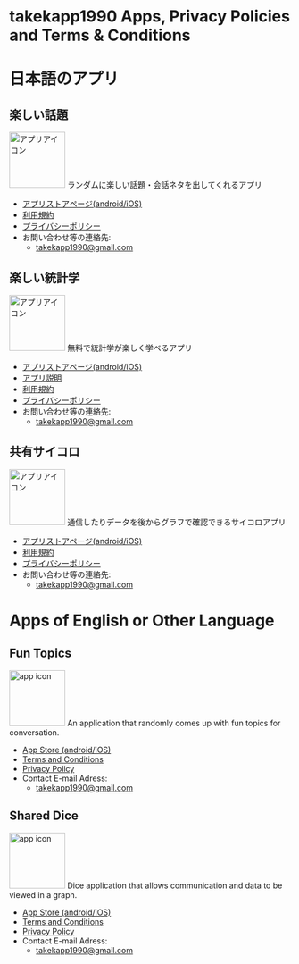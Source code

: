 # takekapp1990 Apps, Privacy Policies and Terms & Conditions

# 日本語のアプリ

## 楽しい話題
<img src="https://takekapp1990.github.io/Apps_PrivacyPolicies_TermsAndConditions/FunTopics/images/512.png" width="100" alt="アプリアイコン">
ランダムに楽しい話題・会話ネタを出してくれるアプリ

* [アプリストアページ(android/iOS)](https://funtopics.page.link/funtopics)
* [利用規約](https://takekapp1990.github.io/Apps_PrivacyPolicies_TermsAndConditions/FunTopics/ja/terms_and_conditions_ja.html)
* [プライバシーポリシー](https://takekapp1990.github.io/Apps_PrivacyPolicies_TermsAndConditions/FunTopics/ja/privacy_policy_ja.html)
* お問い合わせ等の連絡先: 
  * takekapp1990@gmail.com

## 楽しい統計学
<img src="https://takekapp1990.github.io/Apps_PrivacyPolicies_TermsAndConditions/LearningStatistics/images/512.png" width="100" alt="アプリアイコン">
無料で統計学が楽しく学べるアプリ

* [アプリストアページ(android/iOS)](https://funlearningstatistics.page.link/85Up)
* [アプリ説明](https://takekapp1990.github.io/Apps_PrivacyPolicies_TermsAndConditions/LearningStatistics/ja/app_introduction.html)
* [利用規約](https://takekapp1990.github.io/Apps_PrivacyPolicies_TermsAndConditions/LearningStatistics/ja/terms_and_conditions_ja.html)
* [プライバシーポリシー](https://takekapp1990.github.io/Apps_PrivacyPolicies_TermsAndConditions/LearningStatistics/ja/privacy_policy_ja.html)
* お問い合わせ等の連絡先: 
  * takekapp1990@gmail.com

## 共有サイコロ
<img src="https://takekapp1990.github.io/Apps_PrivacyPolicies_TermsAndConditions/SharedDice/images/icon_512512_app_store.png" width="100" alt="アプリアイコン">
通信したりデータを後からグラフで確認できるサイコロアプリ

* [アプリストアページ(android/iOS)](https://takekapp1990.page.link/SharedDice)
* [利用規約](https://takekapp1990.github.io/Apps_PrivacyPolicies_TermsAndConditions/SharedDice/ja/terms_and_conditions_ja.html)
* [プライバシーポリシー](https://takekapp1990.github.io/Apps_PrivacyPolicies_TermsAndConditions/SharedDice/ja/privacy_policy_ja.html)
* お問い合わせ等の連絡先: 
  * takekapp1990@gmail.com


# Apps of English or Other Language

## Fun Topics
<img src="https://takekapp1990.github.io/Apps_PrivacyPolicies_TermsAndConditions/FunTopics/images/512.png" width="100" alt="app icon">
An application that randomly comes up with fun topics for conversation.

* [App Store (android/iOS)](https://funtopics.page.link/funtopics)
* [Terms and Conditions](https://takekapp1990.github.io/Apps_PrivacyPolicies_TermsAndConditions/FunTopics/en/terms_and_conditions_en.html)
* [Privacy Policy](https://takekapp1990.github.io/Apps_PrivacyPolicies_TermsAndConditions/FunTopics/en/privacy_policy_en.html)
* Contact E-mail Adress: 
  * takekapp1990@gmail.com

## Shared Dice
<img src="https://takekapp1990.github.io/Apps_PrivacyPolicies_TermsAndConditions/SharedDice/images/icon_512512_app_store.png" width="100" alt="app icon">
Dice application that allows communication and data to be viewed in a graph.

* [App Store (android/iOS)](https://takekapp1990.page.link/SharedDice)
* [Terms and Conditions](https://takekapp1990.github.io/Apps_PrivacyPolicies_TermsAndConditions/SharedDice/en/terms_and_conditions_en.html)
* [Privacy Policy](https://takekapp1990.github.io/Apps_PrivacyPolicies_TermsAndConditions/SharedDice/en/privacy_policy_en.html)
* Contact E-mail Adress: 
  * takekapp1990@gmail.com
